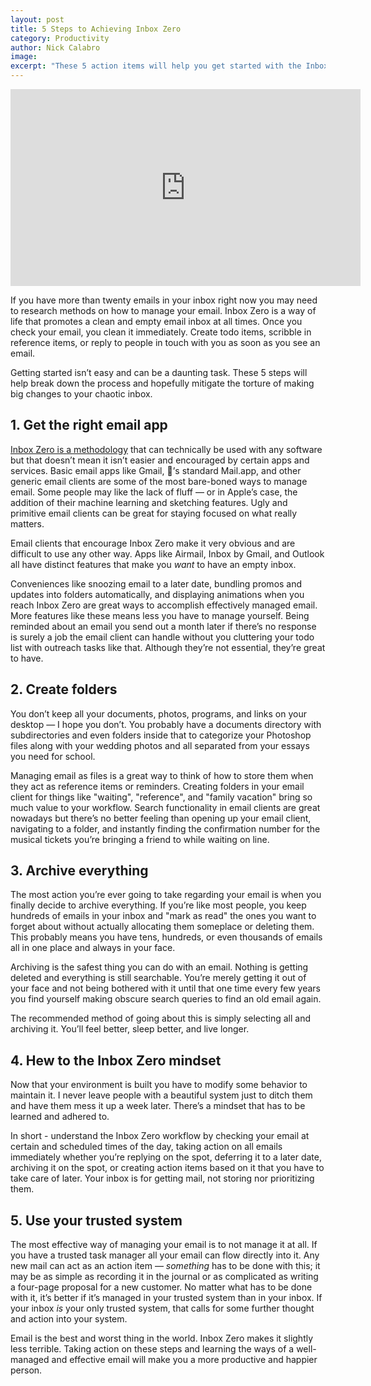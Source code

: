 ```yaml
---
layout: post
title: 5 Steps to Achieving Inbox Zero
category: Productivity
author: Nick Calabro
image: 
excerpt: "These 5 action items will help you get started with the Inbox Zero methodology for managing email."
---
```


<meta name="twitter:card" content="summary" />
<meta name="twitter:site" content="@NickCalabs" />
<meta name="twitter:title" content="{{ page.title }}" />
<meta name="twitter:description" content="Nick Calabro's Blog" />

<iframe width="560" height="315" src="https://www.youtube.com/embed/-cGfjBe-gPU" frameborder="0" gesture="media" allowfullscreen></iframe>

<p>If you have more than twenty emails in your inbox right now you may need to research methods on how to manage your email. Inbox Zero is a way of life that promotes a clean and empty email inbox at all times. Once you check your email, you clean it immediately. Create todo items, scribble in reference items, or reply to people in touch with you as soon as you see an email. </p>

<p>Getting started isn’t easy and can be a daunting task. These 5 steps will help break down the process and hopefully mitigate the torture of making big changes to your chaotic inbox. </p>

<h2>1. Get the right email app</h2>

<p><a href="http://nickcalabro.com/Importance-of-Inbox-Zero">Inbox Zero is a methodology</a> that can technically be used with any software but that doesn’t mean it isn’t easier and encouraged by certain apps and services. Basic email apps like Gmail, ’s standard Mail.app, and other generic email clients are some of the most bare-boned ways to manage email. Some people may like the lack of fluff — or in Apple’s case, the addition of their machine learning and sketching features. Ugly and primitive email clients can be great for staying focused on what really matters. </p>

<p>Email clients that encourage Inbox Zero make it very obvious and are difficult to use any other way. Apps like Airmail, Inbox by Gmail, and Outlook all have distinct features that make you <em>want</em> to have an empty inbox. </p>

<p>Conveniences like snoozing email to a later date, bundling promos and updates into folders automatically, and displaying animations when you reach Inbox Zero are great ways to accomplish effectively managed email. More features like these means less you have to manage yourself. Being reminded about an email you send out a month later if there’s no response is surely a job the email client can handle without you cluttering your todo list with outreach tasks like that. Although they’re not essential, they’re great to have. </p>

<h2>2. Create folders </h2>

<p>You don’t keep all your documents, photos, programs, and links on your desktop — I hope you don’t. You probably have a documents directory with subdirectories and even folders inside that to categorize your Photoshop files along with your wedding photos and all separated from your essays you need for school. </p>

<p>Managing email as files is a great way to think of how to store them when they act as reference items or reminders. Creating folders in your email client for things like &quot;waiting&quot;, &quot;reference&quot;, and &quot;family vacation&quot; bring so much value to your workflow. Search functionality in email clients are great nowadays but there’s no better feeling than opening up your email client, navigating to a folder, and instantly finding the confirmation number for the musical tickets you’re bringing a friend to while waiting on line. </p>

<h2>3. Archive everything</h2>

<p>The most action you’re ever going to take regarding your email is when you finally decide to archive everything. If you’re like most people, you keep hundreds of emails in your inbox and &quot;mark as read&quot; the ones you want to forget about without actually allocating them someplace or deleting them. This probably means you have tens, hundreds, or even thousands of emails all in one place and always in your face. </p>

<p>Archiving is the safest thing you can do with an email. Nothing is getting deleted and everything is still searchable. You’re merely getting it out of your face and not being bothered with it until that one time every few years you find yourself making obscure search queries to find an old email again. </p>

<p>The recommended method of going about this is simply selecting all and archiving it. You’ll feel better, sleep better, and live longer. </p>

<h2>4. Hew to the Inbox Zero mindset</h2>

<p>Now that your environment is built you have to modify some behavior to maintain it. I never leave people with a beautiful system just to ditch them and have them mess it up a week later. There’s a mindset that has to be learned and adhered to.</p>

<p>In short - understand the Inbox Zero workflow by checking your email at certain and scheduled times of the day, taking action on all emails immediately whether you’re replying on the spot, deferring it to a later date, archiving it on the spot, or creating action items based on it that you have to take care of later. Your inbox is for getting mail, not storing nor prioritizing them. </p>

<h2>5. Use your trusted system</h2>

<p>The most effective way of managing your email is to not manage it at all. If you have a trusted task manager all your email can flow directly into it. Any new mail can act as an action item — <em>something</em> has to be done with this; it may be as simple as recording it in the journal or as complicated as writing a four-page proposal for a new customer. No matter what has to be done with it, it’s better if it’s managed in your trusted system than in your inbox. If your inbox <em>is</em> your only trusted system, that calls for some further thought and action into your system.</p>

<p>Email is the best and worst thing in the world. Inbox Zero makes it slightly less terrible. Taking action on these steps and learning the ways of a well-managed and effective email will make you a more productive and happier person. </p>
